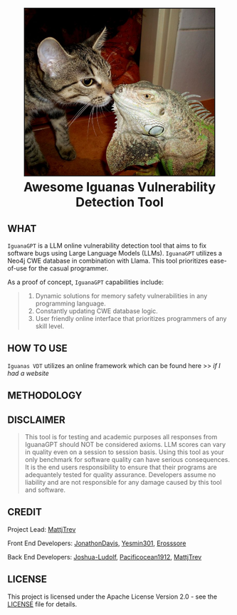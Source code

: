 <h1 align="center">
<br>
<img src=/files/awesome-iguanas.jpg height="375" border="2px solid #000000">
<br>
Awesome Iguanas Vulnerability Detection Tool
</h1>


## WHAT

  `IguanaGPT` is a LLM online vulnerability detection tool that aims to fix software bugs using Large Language Models (LLMs). `IguanaGPT` utilizes a Neo4j CWE database in combination with Llama. This tool prioritizes ease-of-use for the casual programmer.

  As a proof of concept, `IguanaGPT` capabilities include:

  >  1. Dynamic solutions for memory safety vulnerabilities in any programming language.
  >  2. Constantly updating CWE database logic.
  >  3. User friendly online interface that prioritizes programmers of any skill level. 

## HOW TO USE

  `Iguanas VDT` utilizes an online framework which can be found here >> <i>if I had a website</i>

## METHODOLOGY

## DISCLAIMER

  > This tool is for testing and academic purposes all responses from IguanaGPT should NOT be considered axioms.
  > LLM scores can vary in quality even on a session to session basis. Using this tool 
  > as your only benchmark for software quality can have serious consequences. It is the
  > end users responsibility to ensure that their programs are adequantely tested for quality assurance.
  > Developers assume no liability and are not responsible for any damage caused by this tool and software.

## CREDIT

Project Lead: [MattjTrev](https://github.com/MattjTrev)

Front End Developers: [JonathonDavis](https://github.com/JonathanDavis), [Yesmin301](https://github.com/Yesmin301), [Erosssore](https://github.com/Erosssore)

Back End Developers: [Joshua-Ludolf](https://github.com/Joshua-Ludolf), [Pacificocean1912](https://github.com/Pacificocean1912), [MattjTrev](https://github.com/MattjTrev)

## LICENSE
This project is licensed under the Apache License Version 2.0 - see the [LICENSE](LICENSE) file for details.
